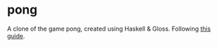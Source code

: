 # pong

A clone of the game pong, created using Haskell & Gloss.
Following [this guide](https://andrew.gibiansky.com/blog/haskell/haskell-gloss/).
